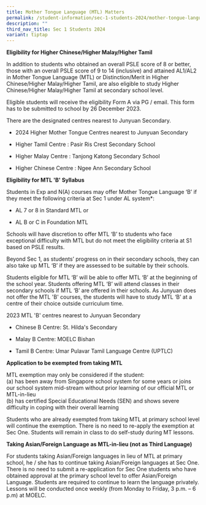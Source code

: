 ```yaml
---
title: Mother Tongue Language (MTL) Matters
permalink: /student-information/sec-1-students-2024/mother-tongue-language-mtl-matters/
description: ""
third_nav_title: Sec 1 Students 2024
variant: tiptap
---
```

<p><strong>Eligibility for Higher Chinese/Higher Malay/Higher Tamil</strong></p><p>In addition to students who obtained an overall PSLE score of 8 or better, those with an overall PSLE score of 9 to 14 (inclusive) and attained AL1/AL2 in Mother Tongue Language (MTL) or Distinction/Merit in Higher Chinese/Higher Malay/Higher Tamil, are also eligible to study Higher Chinese/Higher Malay/Higher Tamil at secondary school level.</p><p>Eligible students will receive the eligibility Form A via PG / email. This form has to be submitted to school by 26 December 2023. </p><p>There are the designated centres nearest to Junyuan Secondary. </p><ul data-tight="true" class="tight"><li><p>2024 Higher Mother Tongue Centres nearest to Junyuan Secondary</p></li><li><p>Higher Tamil Centre : Pasir Ris Crest Secondary School</p></li><li><p>Higher Malay Centre : Tanjong Katong Secondary School </p></li><li><p>Higher Chinese Centre : Ngee Ann Secondary School</p></li></ul><p><strong>Eligibility for MTL 'B' Syllabus</strong></p><p>Students in Exp and N(A) courses may offer Mother Tongue Language ‘B’ if they meet the following criteria at Sec 1 under AL system*:</p><ul data-tight="true" class="tight"><li><p>AL 7 or 8 in Standard MTL or</p></li><li><p>AL B or C in Foundation MTL</p></li></ul><p>Schools will have discretion to offer MTL ‘B’ to students who face exceptional difficulty with MTL but do not meet the eligibility criteria at S1 based on PSLE results.</p><p>Beyond Sec 1, as students’ progress on in their secondary schools, they can also take up MTL ‘B’ if they are assessed to be suitable by their schools.</p><p>Students eligible for MTL ‘B’ will be able to offer MTL ‘B’ at the beginning of the school year. Students offering MTL ‘B’ will attend classes in their secondary schools if MTL ‘B’ are offered in their schools. As Junyuan does not offer the MTL 'B' courses, the students will have to study MTL ‘B’ at a centre of their choice outside curriculum time.</p><p>2023 MTL 'B' centres nearest to Junyuan Secondary</p><ul data-tight="true" class="tight"><li><p>Chinese B Centre: St. Hilda's Secondary</p></li><li><p>Malay B Centre: MOELC Bishan</p></li><li><p>Tamil B Centre: Umar Pulavar Tamil Language Centre (UPTLC)</p></li></ul><p><strong>Application to be exempted from taking MTL</strong></p><p>MTL exemption may only be considered if the student: <br>(a) has been away from Singapore school system for some years or joins our school system mid-stream without prior learning of our official MTL or MTL-in-lieu <br>(b) has certified Special Educational Needs (SEN) and shows severe difficulty in coping with their overall learning</p><p>Students who are already exempted from taking MTL at primary school level will continue the exemption. There is no need to re-apply the exemption at Sec One. Students will remain in class to do self-study during MT lessons.</p><p><strong>Taking Asian/Foreign Language as MTL-in-lieu (not as Third Language)</strong></p><p>For students taking Asian/Foreign languages in lieu of MTL at primary school, he / she has to continue taking Asian/Foreign languages at Sec One. There is no need to submit a re-application for Sec One students who have obtained approval at the primary school level to offer Asian/Foreign Language. Students are required to continue to learn the language privately. Lessons will be conducted once weekly (from Monday to Friday, 3 p.m. – 6 p.m) at MOELC.</p>